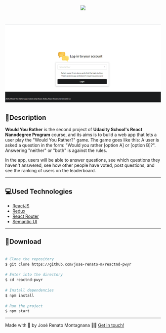<h1 align="center">
  <img src="https://ik.imagekit.io/dfw3q47dv0/react_redux_logo_LanJJ8148.png">
</h1>

<h1>
  <img src="public/pwyr.gif">
</h1>

## 📝Description

<p><strong>Would You Rather</strong> is the second project of <strong>Udacity School's React Nanodegree Program</strong> course, and its aims is to build a web app that lets a user play the "Would You Rather?" game. The game goes like this: A user is asked a question in the form: "Would you rather [option A] or [option B]?". Answering "neither" or "both" is against the rules.
</p>

<p>
In the app, users will be able to answer questions, see which questions they haven't answered, see how other people have voted, post questions, and see the ranking of users on the leaderboard.
</p>

---

## 💻Used Technologies

- [ReactJS](https://pt-br.reactjs.org/)
- [Redux](https://redux.js.org/)
- [React Router](https://reacttraining.com/react-router/web/guides/quick-start)
- [Semantic UI](https://react.semantic-ui.com/)

---

## 📁Download

```bash

# Clone the repository
$ git clone https://github.com/jose-renato-m/reactnd-pwyr

# Enter into the directory
$ cd reactnd-pwyr

# Install dependencies
$ npm install

# Run the project
$ npm start

```

---

Made with 💙 by José Renato Montagnana 👋🏻 [Get in touch!](https://www.linkedin.com/in/joserenato-devfullstack/)
